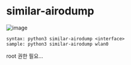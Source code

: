# similar-airodump

![image](https://user-images.githubusercontent.com/108601508/211290084-76454169-8145-4085-9e75-3bdf72fb45b4.png)
```
syntax: python3 similar-airodump <interface>
sample: python3 similar-airodump wlan0
```
root 권한 필요...
